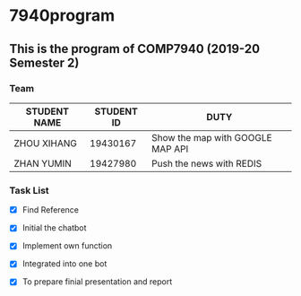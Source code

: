 # 7940program
## This is the program of COMP7940 (2019-20 Semester 2)
### Team
| STUDENT NAME  |STUDENT ID  | DUTY     |
| ------------- | ------------- |------------- |
| ZHOU XIHANG  | 19430167  | Show the map with GOOGLE MAP API |
| ZHAN YUMIN  | 19427980  | Push the news with REDIS|
### Task List
- [x] Find Reference
- [x] Initial the chatbot
- [x] Implement own function
- [x] Integrated into one bot
- [X] To prepare finial presentation and report

